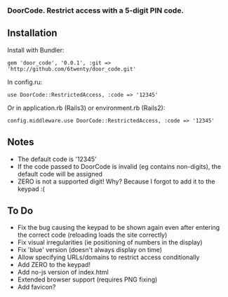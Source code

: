 ### DoorCode. Restrict access with a 5-digit PIN code.

## Installation

Install with Bundler:

    gem 'door_code', '0.0.1', :git => 'http://github.com/6twenty/door_code.git'
    
In config.ru:

    use DoorCode::RestrictedAccess, :code => '12345'
    
Or in application.rb (Rails3) or environment.rb (Rails2):

    config.middleware.use DoorCode::RestrictedAccess, :code => '12345'

## Notes

* The default code is '12345'
* If the code passed to DoorCode is invalid (eg contains non-digits), the default code will be assigned
* ZERO is not a supported digit! Why? Because I forgot to add it to the keypad :(

## To Do

* Fix the bug causing the keypad to be shown again even after entering the correct code (reloading loads the site correctly)
* Fix visual irregularities (ie positioning of numbers in the display)
* Fix 'blue' version (doesn't always display on time)
* Allow specifying URLs/domains to restrict access conditionally
* Add ZERO to the keypad!
* Add no-js version of index.html
* Extended browser support (requires PNG fixing)
* Add favicon?
